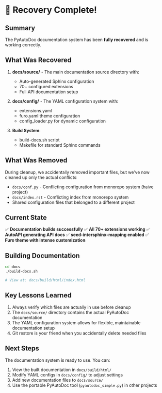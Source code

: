 # 🎉 Recovery Complete!

## Summary

The PyAutoDoc documentation system has been **fully recovered** and is working correctly.

## What Was Recovered

1. **docs/source/** - The main documentation source directory with:
   - Auto-generated Sphinx configuration
   - 70+ configured extensions
   - Full API documentation setup
2. **docs/config/** - The YAML configuration system with:
   - extensions.yaml
   - furo.yaml theme configuration
   - config_loader.py for dynamic configuration

3. **Build System**:
   - build-docs.sh script
   - Makefile for standard Sphinx commands

## What Was Removed

During cleanup, we accidentally removed important files, but we've now cleaned up only the actual conflicts:

- `docs/conf.py` - Conflicting configuration from monorepo system (haive project)
- `docs/index.rst` - Conflicting index from monorepo system
- Shared configuration files that belonged to a different project

## Current State

✅ **Documentation builds successfully**
✅ **All 70+ extensions working**
✅ **AutoAPI generating API docs**
✅ **seed-intersphinx-mapping enabled**
✅ **Furo theme with intense customization**

## Building Documentation

```bash
cd docs
./build-docs.sh

# View at: docs/build/html/index.html
```

## Key Lessons Learned

1. Always verify which files are actually in use before cleanup
2. The `docs/source/` directory contains the actual PyAutoDoc documentation
3. The YAML configuration system allows for flexible, maintainable documentation setup
4. Git restore is your friend when you accidentally delete needed files

## Next Steps

The documentation system is ready to use. You can:

1. View the built documentation in `docs/build/html/`
2. Modify YAML configs in `docs/config/` to adjust settings
3. Add new documentation files to `docs/source/`
4. Use the portable PyAutoDoc tool (`pyautodoc_simple.py`) in other projects
